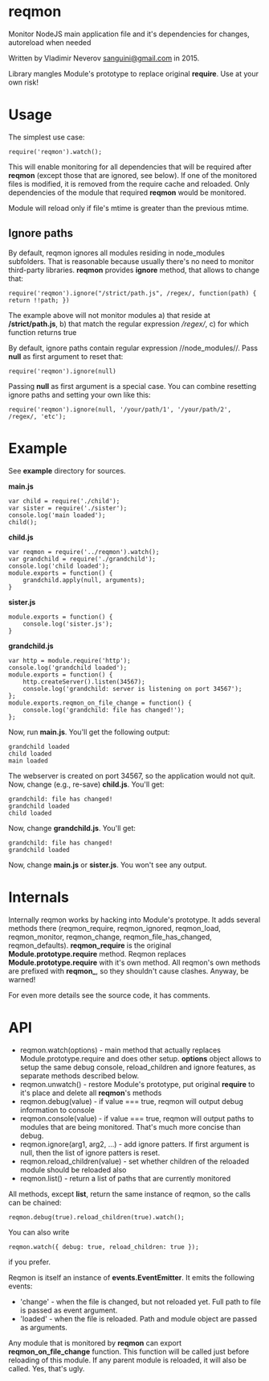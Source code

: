 # reqmon

Monitor NodeJS main application file and it's dependencies for changes, autoreload when needed

Written by Vladimir Neverov <sanguini@gmail.com> in 2015.

Library mangles Module's prototype to replace original **require**. Use at your own risk!

Usage
=====

The simplest use case:

	require('reqmon').watch();

This will enable monitoring for all dependencies that will be required after **reqmon** (except those that are ignored, see below).
If one of the monitored files is modified, it is removed from the require cache and reloaded. Only dependencies of the module that required
**reqmon** would be monitored.

Module will reload only if file's mtime is greater than the previous mtime.

Ignore paths
------------

By default, reqmon ignores all modules residing in node_modules subfolders. That is reasonable because usually there's no need to
monitor third-party libraries. **reqmon** provides **ignore** method, that allows to change that:

	require('reqmon').ignore("/strict/path.js", /regex/, function(path) { return !!path; })

The example above will not monitor modules
  a) that reside at **/strict/path.js**,
  b) that match the regular expression */regex/*,
  c) for which function returns true

By default, ignore paths contain regular expression /\/node_modules\//. Pass **null** as first argument to reset that:

	require('reqmon').ignore(null)

Passing **null** as first argument is a special case. You can combine resetting ignore paths and setting your own like this:

	require('reqmon').ignore(null, '/your/path/1', '/your/path/2', /regex/, 'etc');

Example
=======

See **example** directory for sources.

**main.js**

	var child = require('./child');
	var sister = require('./sister');
	console.log('main loaded');
	child();

**child.js**

	var reqmon = require('../reqmon').watch();
	var grandchild = require('./grandchild');
	console.log('child loaded');
	module.exports = function() {
		grandchild.apply(null, arguments);
	}

**sister.js**

	module.exports = function() {
		console.log('sister.js');
	}

**grandchild.js**

	var http = module.require('http');
	console.log('grandchild loaded');
	module.exports = function() {
		http.createServer().listen(34567);
		console.log('grandchild: server is listening on port 34567');
	};
	module.exports.reqmon_on_file_change = function() {
		console.log('grandchild: file has changed!');
	};


Now, run **main.js**. You'll get the following output:

	grandchild loaded
	child loaded
	main loaded

The webserver is created on port 34567, so the application would not quit. Now, change (e.g., re-save) **child.js**. You'll get:

	grandchild: file has changed!
	grandchild loaded
	child loaded

Now, change **grandchild.js**. You'll get:

	grandchild: file has changed!
	grandchild loaded

Now, change **main.js** or **sister.js**. You won't see any output.

Internals
=========

Internally reqmon works by hacking into Module's prototype. It adds several methods there (reqmon\_require, reqmon\_ignored, reqmon\_load,
reqmon\_monitor, reqmon\_change, reqmon\_file_has_changed, reqmon\_defaults). **reqmon_require** is
the original **Module.prototype.require** method. Reqmon replaces **Module.prototype.require** with it's own method. All reqmon's
own methods are prefixed with **reqmon\_**, so they shouldn't cause clashes. Anyway, be warned!

For even more details see the source code, it has comments.

API
===

  * reqmon.watch(options)          - main method that actually replaces Module.prototype.require and does other setup.
  								     **options** object allows to setup the same debug console, reload_children and ignore features, as separate methods described below.
  * reqmon.unwatch()               - restore Module's prototype, put original **require** to it's place and delete all **reqmon**'s methods
  * reqmon.debug(value)            - if value === true, reqmon will output debug information to console
  * reqmon.console(value)          - if value === true, reqmon will output paths to modules that are being monitored. That's much more concise than debug.
  * reqmon.ignore(arg1, arg2, ...) - add ignore patters. If first argument is null, then the list of ignore patters is reset.
  * reqmon.reload_children(value)  - set whether children of the reloaded module should be reloaded also
  * reqmon.list()                  - return a list of paths that are currently monitored

All methods, except **list**, return the same instance of reqmon, so the calls can be chained:

	reqmon.debug(true).reload_children(true).watch();

You can also write

	reqmon.watch({ debug: true, reload_children: true });

if you prefer.

Reqmon is itself an instance of **events.EventEmitter**. It emits the following events:

  * 'change' - when the file is changed, but not reloaded yet. Full path to file is passed as event argument.
  * 'loaded' - when the file is reloaded. Path and module object are passed as arguments.

Any module that is monitored by **reqmon** can export **reqmon_on_file_change** function. This function will be called
just before reloading of this module. If any parent module is reloaded, it will also be called. Yes, that's ugly.
